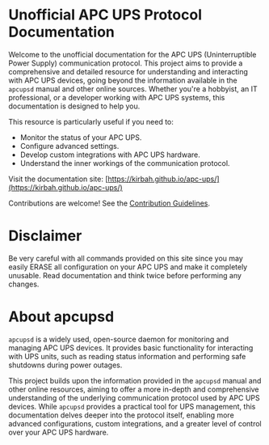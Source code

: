 # Unofficial APC UPS Protocol Documentation

Welcome to the unofficial documentation for the APC UPS (Uninterruptible Power Supply) communication protocol. This project aims to provide a comprehensive and detailed resource for understanding and interacting with APC UPS devices, going beyond the information available in the `apcupsd` manual and other online sources. Whether you're a hobbyist, an IT professional, or a developer working with APC UPS systems, this documentation is designed to help you.

This resource is particularly useful if you need to:

- Monitor the status of your APC UPS.
- Configure advanced settings.
- Develop custom integrations with APC UPS hardware.
- Understand the inner workings of the communication protocol.

Visit the documentation site: [https://kirbah.github.io/apc-ups/](https://kirbah.github.io/apc-ups/)

Contributions are welcome! See the [Contribution Guidelines](https://kirbah.github.io/apc-ups/Contributing/).

# Disclaimer

Be very careful with all commands provided on this site since you may easily ERASE all configuration on your APC UPS and make it completely unusable. Read documentation and think twice before performing any changes.

# About apcupsd

`apcupsd` is a widely used, open-source daemon for monitoring and managing APC UPS devices. It provides basic functionality for interacting with UPS units, such as reading status information and performing safe shutdowns during power outages.

This project builds upon the information provided in the `apcupsd` manual and other online resources, aiming to offer a more in-depth and comprehensive understanding of the underlying communication protocol used by APC UPS devices. While `apcupsd` provides a practical tool for UPS management, this documentation delves deeper into the protocol itself, enabling more advanced configurations, custom integrations, and a greater level of control over your APC UPS hardware.
